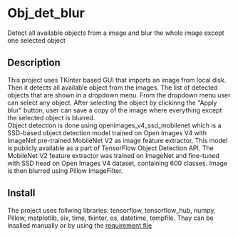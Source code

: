 # Obj_det_blur
Detect all available objects from a image and blur the whole image except one selected object
## Description
This project uses TKinter based GUI that imports an image from local disk. Then it detects all available object from the images. The list of detected objects that are shown in a dropdown menu. From the dropdown menu user can select any object. After selecting the object by clickinng the "Apply blur" button, user can save a copy of the image where everything except the selected object is blurred.  
Object detection is done using openimages_v4_ssd_mobilenet which is a SSD-based object detection model trained on Open Images V4 with ImageNet pre-trained MobileNet V2 as image feature extractor. This model is publicly available as a part of TensorFlow Object Detection API. The MobileNet V2 feature extractor was trained on ImageNet and fine-tuned with SSD head on Open Images V4 dataset, containing 600 classes.
Image is then blurred using Pillow ImageFilter. 

## Install
The project uses follwing libraries: tensorflow, tensorflow_hub, numpy, Pillow, matplotlib, six, time, tkinter, os, datetime, tempfile. Thay can be insalled manually or by using the [requirement file](requirements.txt)


